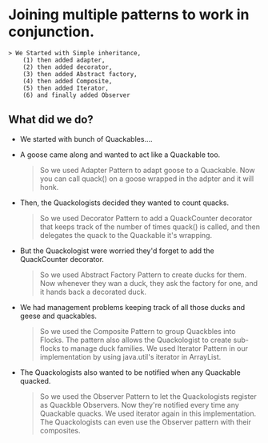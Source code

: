 # Joining multiple patterns to work in conjunction.
	> We Started with Simple inheritance,
		(1) then added adapter,
		(2) then added decorator,
		(3) then added Abstract factory,
		(4) then added Composite,
		(5) then added Iterator,
		(6) and finally added Observer
## What did we do?
- We started with bunch of Quackables....

- A goose came along and wanted to act like a Quackable too.
	> So we used Adapter Pattern to adapt goose to a Quackable.
	Now you can call quack() on a goose wrapped in the adpter and it will honk.

- Then, the Quackologists decided they wanted to count quacks.
	> So we used Decorator Pattern to add a QuackCounter decorator that keeps track
	of the number of times quack() is called, and then delegates the quack to the Quackable
	it's wrapping.

- But the Quackologist were worried they'd forget to add the QuackCounter decorator.
	> So we used Abstract Factory Pattern to create ducks for them. Now whenever they wan a
	duck, they ask the factory for one, and it hands back a decorated duck.

- We had management problems keeping track of all those ducks and geese and quackables.
	> So we used the Composite Pattern to group Quackbles into Flocks. The pattern also allows
	the Quackologist to create sub-flocks to manage duck families. We used Iterator Pattern in
	our implementation by using java.util's iterator in ArrayList.

- The Quackologists also wanted to be notified when any Quackable quacked.
	> So we used the Observer Pattern to let the Quackologists register as Quackble Observers.
	Now they're notified every time any Quackable quacks. We used iterator again in this implementation.
	The Quackologists can even use the Observer pattern with their composites.